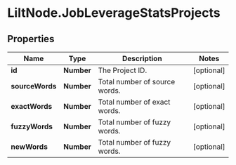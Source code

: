 # LiltNode.JobLeverageStatsProjects

## Properties

Name | Type | Description | Notes
------------ | ------------- | ------------- | -------------
**id** | **Number** | The Project ID. | [optional] 
**sourceWords** | **Number** | Total number of source words. | [optional] 
**exactWords** | **Number** | Total number of exact words. | [optional] 
**fuzzyWords** | **Number** | Total number of fuzzy words. | [optional] 
**newWords** | **Number** | Total number of fuzzy words. | [optional] 


